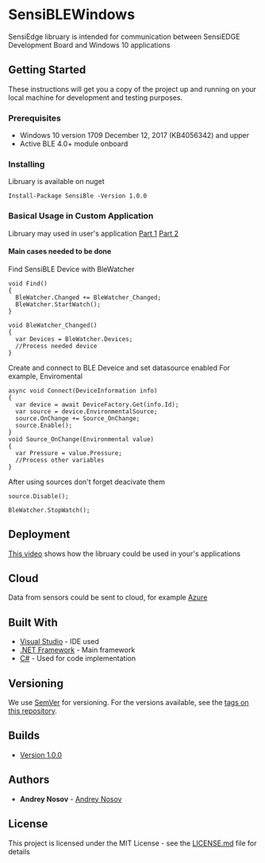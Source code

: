 # SensiBLEWindows

SensiEdge libruary is intended for communication between SensiEDGE Development Board and Windows 10 applications

## Getting Started

These instructions will get you a copy of the project up and running on your local machine for development and testing purposes.

### Prerequisites

* Windows 10 version 1709 December 12, 2017 (KB4056342) and upper
* Active BLE 4.0+ module onboard

### Installing

Libruary is available on nuget

```
Install-Package SensiBle -Version 1.0.0
```

### Basical Usage in Custom Application

Libruary may used in user's application 
[Part 1](https://drive.google.com/file/d/1zdoHZE6-nip1_sDNdB8GMCDlSQi7un14/view?usp=sharing)
[Part 2](https://drive.google.com/file/d/1M2o3B2ZJKC1Rn4feiKv6KKx54ZWg9ISc/view?usp=sharing)

#### Main cases needed to be done

Find SensiBLE Device with BleWatcher

```
void Find()
{
  BleWatcher.Changed += BleWatcher_Changed;
  BleWatcher.StartWatch();
}

void BleWatcher_Changed()
{
  var Devices = BleWatcher.Devices;
  //Process needed device
}
```

Create and connect to BLE Deveice and set datasource enabled
For example, Enviromental

```
async void Connect(DeviceInformation info)
{
  var device = await DeviceFactory.Get(info.Id);
  var source = device.EnvironmentalSource;
  source.OnChange += Source_OnChange;
  source.Enable();   
}
void Source_OnChange(Environmental value)
{
  var Pressure = value.Pressure;
  //Process other variables
}
```

After using sources don't forget deacivate them

```
source.Disable();   
```
```
BleWatcher.StopWatch();
```
## Deployment

[This video](https://drive.google.com/file/d/10YzZxabAXPjlkSdLYAwwHWe2F1CnvQCT/view?usp=sharing) shows how the libruary could be used in your's applications

## Cloud

Data from sensors could be sent to cloud, for example [Azure](https://drive.google.com/file/d/1mUEKh2GYpDrWK4uy7zb7cXQmK3alB26f/view?usp=sharing)

## Built With

* [Visual Studio](https://visualstudio.microsoft.com) - IDE used
* [.NET Framework](https://www.microsoft.com/net/) - Main framework
* [C#](https://docs.microsoft.com/en-us/dotnet/csharp/) - Used for code implementation

## Versioning

We use [SemVer](http://semver.org/) for versioning. For the versions available, see the [tags on this repository](https://github.com/SensiEDGE/SensiBleWindows/tags).

## Builds

* [Version 1.0.0](https://drive.google.com/file/d/19CtDodyEVdiq3oRb-uPHUWvvVHt03kgi/view?usp=sharing)

## Authors

* **Andrey Nosov** - [Andrey Nosov](https://github.com/andreynosov2)

## License

This project is licensed under the MIT License - see the [LICENSE.md](LICENSE.md) file for details